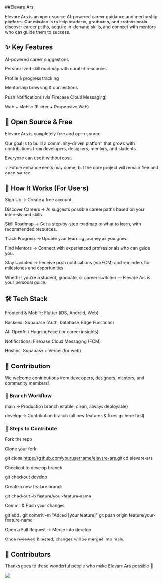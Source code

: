##Elevare Ars

Elevare Ars is an open-source AI-powered career guidance and mentorship platform.
Our mission is to help students, graduates, and professionals discover career paths, acquire in-demand skills, and connect with mentors who can guide them to success.

<h2>✨ Key Features</h2>

AI-powered career suggestions

Personalized skill roadmap with curated resources

Profile & progress tracking

Mentorship browsing & connections

Push Notifications (via Firebase Cloud Messaging)

Web + Mobile (Flutter + Responsive Web)

<h2>👐 Open Source & Free</h2>

Elevare Ars is completely free and open source.

Our goal is to build a community-driven platform that grows with contributions from developers, designers, mentors, and students.

Everyone can use it without cost.

💡 Future enhancements may come, but the core project will remain free and open source.

<h2>🚀 How It Works (For Users)</h2>

Sign Up → Create a free account.

Discover Careers → AI suggests possible career paths based on your interests and skills.

Skill Roadmap → Get a step-by-step roadmap of what to learn, with recommended resources.

Track Progress → Update your learning journey as you grow.

Find Mentors → Connect with experienced professionals who can guide you.

Stay Updated → Receive push notifications (via FCM) and reminders for milestones and opportunities.

Whether you’re a student, graduate, or career-switcher — Elevare Ars is your personal guide.

<h2>🛠 Tech Stack</h2>

Frontend & Mobile: Flutter (iOS, Android, Web)

Backend: Supabase (Auth, Database, Edge Functions)

AI: OpenAI / HuggingFace (for career insights)

Notifications: Firebase Cloud Messaging (FCM)

Hosting: Supabase + Vercel (for web)

<h2>🤝 Contribution</h2>

We welcome contributions from developers, designers, mentors, and community members!

<h3>🔄 Branch Workflow</h3>

main → Production branch (stable, clean, always deployable)

develop → Contribution branch (all new features & fixes go here first)

<h3>📌 Steps to Contribute</h3>

Fork the repo

Clone your fork:

git clone https://github.com/yourusername/elevare-ars.git
cd elevare-ars


Checkout to develop branch

git checkout develop


Create a new feature branch

git checkout -b feature/your-feature-name


Commit & Push your changes

git add .
git commit -m "Added [your feature]"
git push origin feature/your-feature-name


Open a Pull Request → Merge into develop

Once reviewed & tested, changes will be merged into main.

<h2>👥 Contributors</h2>

Thanks goes to these wonderful people who make Elevare Ars possible 💜

<a href="https://github.com/your-repo/graphs/contributors"> <img src="https://contrib.rocks/image?repo=yourusername/elevare-ars" /> </a>

